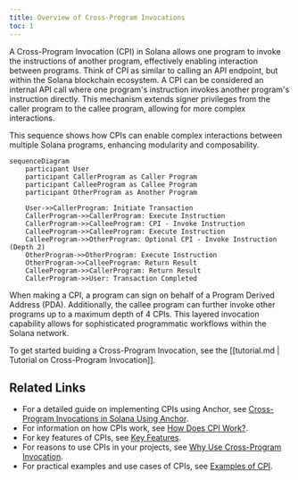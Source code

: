 ```yaml
---
title: Overview of Cross-Program Invocations
toc: 1
---
```


A Cross-Program Invocation (CPI) in Solana allows one program to invoke the instructions of another program, effectively enabling interaction between programs.
Think of CPI as similar to calling an API endpoint, but within the Solana blockchain ecosystem.
A CPI can be considered an internal API call where one program's instruction invokes another program's instruction directly.
This mechanism extends signer privileges from the caller program to the callee program, allowing for more complex interactions.

This sequence shows how CPIs can enable complex interactions between multiple Solana programs, enhancing modularity and composability.

```mermaid
sequenceDiagram
    participant User
    participant CallerProgram as Caller Program
    participant CalleeProgram as Callee Program
    participant OtherProgram as Another Program

    User->>CallerProgram: Initiate Transaction
    CallerProgram->>CallerProgram: Execute Instruction
    CallerProgram->>CalleeProgram: CPI - Invoke Instruction
    CalleeProgram->>CalleeProgram: Execute Instruction
    CalleeProgram->>OtherProgram: Optional CPI - Invoke Instruction (Depth 2)
    OtherProgram->>OtherProgram: Execute Instruction
    OtherProgram->>CalleeProgram: Return Result
    CalleeProgram->>CallerProgram: Return Result
    CallerProgram->>User: Transaction Completed
```

When making a CPI, a program can sign on behalf of a Program Derived Address (PDA).
Additionally, the callee program can further invoke other programs up to a maximum depth of 4 CPIs.
This layered invocation capability allows for sophisticated programmatic workflows within the Solana network.

To get started buiding a Cross-Program Invocation, see the [[tutorial.md | Tutorial on Cross-Program Invocation]].

## Related Links

- For a detailed guide on implementing CPIs using Anchor, see [Cross-Program Invocations in Solana Using Anchor](tutorial.md).
- For information on how CPIs work, see [How Does CPI Work?](how-does-it-work.md).
- For key features of CPIs, see [Key Features](key-features.md).
- For reasons to use CPIs in your projects, see [Why Use Cross-Program Invocation](why.md).
- For practical examples and use cases of CPIs, see [Examples of CPI](examples-of-cpi.md).
